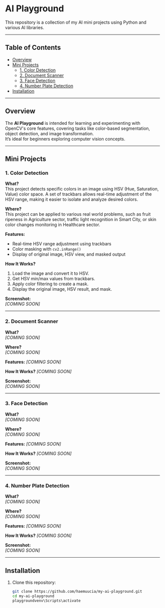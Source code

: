 # AI Playground

This repository is a collection of my AI mini projects using Python and various AI libraries.  

---

## Table of Contents
- [Overview](#overview)
- [Mini Projects](#mini-projects)
  - [1. Color Detection](#1-color-detection)
  - [2. Document Scanner](#2-document-scanner)
  - [3. Face Detection](#3-face-detection)
  - [4. Number Plate Detection](#4-number-plate-detection)
- [Installation](#installation)

---

## Overview
The **AI Playground** is intended for learning and experimenting with OpenCV's core features, covering tasks like color-based segmentation, object detection, and image transformation.  
It’s ideal for beginners exploring computer vision concepts.

---

## Mini Projects

### **1. Color Detection**
**What?**  
This project detects specific colors in an image using HSV (Hue, Saturation, Value) color space. A set of trackbars allows real-time adjustment of the HSV range, making it easier to isolate and analyze desired colors.  

**Where?**  
This project can be applied to various real world problems, such as fruit ripeness in Agriculture sector, traffic light recognition in Smart City, or skin color changes monitoring in Healthcare sector.  

**Features:**
- Real-time HSV range adjustment using trackbars
- Color masking with `cv2.inRange()`
- Display of original image, HSV view, and masked output

**How It Works?**
1. Load the image and convert it to HSV.
2. Get HSV min/max values from trackbars.
3. Apply color filtering to create a mask.
4. Display the original image, HSV result, and mask.

**Screenshot:**  
*[COMING SOON]*

---

### **2. Document Scanner**
**What?**  
*[COMING SOON]*

**Where?**  
*[COMING SOON]*

**Features:**
*[COMING SOON]*

**How It Works?**
*[COMING SOON]*


**Screenshot:**  
*[COMING SOON]*

---

### **3. Face Detection**
**What?**  
*[COMING SOON]*

**Where?**  
*[COMING SOON]*

**Features:**
*[COMING SOON]*

**How It Works?**
*[COMING SOON]*


**Screenshot:**  
*[COMING SOON]*

---

### **4. Number Plate Detection**
**What?**  
*[COMING SOON]*

**Where?**  
*[COMING SOON]*

**Features:**
*[COMING SOON]*

**How It Works?**
*[COMING SOON]*


**Screenshot:**  
*[COMING SOON]*

---

## Installation
1. Clone this repository:
   ```bash
   git clone https://github.com/haemuucia/my-ai-playground.git
   cd my-ai-playground
   playgroundvenv\Scripts\activate
